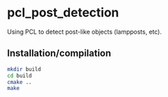 # pcl_post_detection
Using PCL to detect post-like objects (lampposts, etc).
## Installation/compilation

```bash
mkdir build
cd build
cmake ..
make
```
